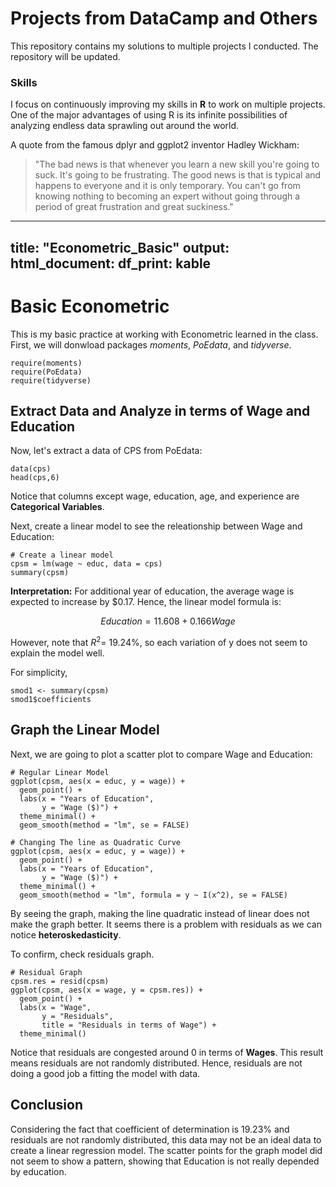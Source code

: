 # Projects from DataCamp and Others
This repository contains my solutions to multiple projects I conducted. The repository will be updated.

### Skills
I focus on continuously improving my skills in **R** to work on multiple projects. One of the major advantages of using R is its infinite possibilities of analyzing endless data sprawling out around the world.

A quote from the famous dplyr and ggplot2 inventor Hadley Wickham:
>"The bad news is that whenever you learn a new skill you're going to suck. It's going to be frustrating. The good news is that is typical and happens to everyone and it is only temporary. You can't go from knowing nothing to becoming an expert without going through a period of great frustration and great suckiness."


---
title: "Econometric_Basic"
output: 
  html_document:
    df_print: kable
---

# Basic Econometric

This is my basic practice at working with Econometric learned in the class.
First, we will donwload packages *moments*, *PoEdata*, and *tidyverse*.
```{r, messages = FALSE, warning = FALSE}
require(moments)
require(PoEdata)
require(tidyverse)
```

## Extract Data and Analyze in terms of Wage and Education

Now, let's extract a data of CPS from PoEdata:
```{r}
data(cps)
head(cps,6)
```

Notice that columns except wage, education, age, and experience are **Categorical Variables**.

Next, create a linear model to see the releationship between Wage and Education:
```{r}
# Create a linear model
cpsm = lm(wage ~ educ, data = cps)
summary(cpsm)
```
**Interpretation:** For additional year of education, the average wage is expected to increase by $0.17.
Hence, the linear model formula is:

$$Education = 11.608 + 0.166Wage$$

However, note that $R^2 =$ 19.24%, so each variation of y does not seem to explain the model well.

For simplicity,
```{r}
smod1 <- summary(cpsm)
smod1$coefficients
```

## Graph the Linear Model

Next, we are going to plot a scatter plot to compare Wage and Education:
```{r}
# Regular Linear Model
ggplot(cpsm, aes(x = educ, y = wage)) +
  geom_point() +
  labs(x = "Years of Education",
       y = "Wage ($)") +
  theme_minimal() +
  geom_smooth(method = "lm", se = FALSE)

# Changing The line as Quadratic Curve
ggplot(cpsm, aes(x = educ, y = wage)) +
  geom_point() +
  labs(x = "Years of Education",
       y = "Wage ($)") +
  theme_minimal() +
  geom_smooth(method = "lm", formula = y ~ I(x^2), se = FALSE)
```

By seeing the graph, making the line quadratic instead of linear does not make the graph better. It seems there is a problem with residuals as we can notice **heteroskedasticity**.

To confirm, check residuals graph.
```{r}
# Residual Graph
cpsm.res = resid(cpsm)
ggplot(cpsm, aes(x = wage, y = cpsm.res)) +
  geom_point() +
  labs(x = "Wage",
       y = "Residuals",
       title = "Residuals in terms of Wage") +
  theme_minimal()
```

Notice that residuals are congested around 0 in terms of **Wages**.
This result means residuals are not randomly distributed.
Hence, residuals are not doing a good job a fitting the model with data.

## Conclusion
Considering the fact that coefficient of determination is 19.23% and
residuals are not randomly distributed,
this data may not be an ideal data to create a linear regression model.
The scatter points for the graph model did not seem to show a pattern,
showing that Education is not really depended by education.
